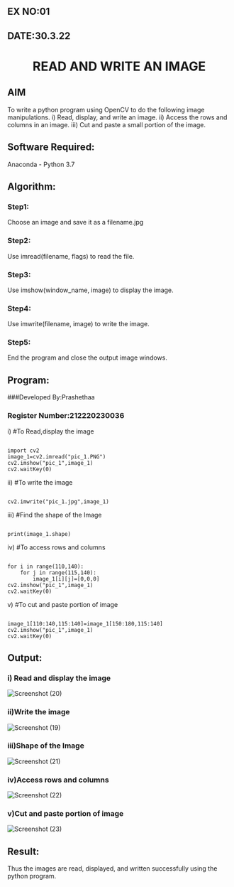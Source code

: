 ## EX NO:01
## DATE:30.3.22
# <p align="center">READ AND WRITE AN IMAGE
## AIM
To write a python program using OpenCV to do the following image manipulations.
i) Read, display, and write an image.
ii) Access the rows and columns in an image.
iii) Cut and paste a small portion of the image.

## Software Required:
Anaconda - Python 3.7
## Algorithm:
### Step1:
Choose an image and save it as a filename.jpg
### Step2:
Use imread(filename, flags) to read the file.
### Step3:
Use imshow(window_name, image) to display the image.
### Step4:
Use imwrite(filename, image) to write the image.
### Step5:
End the program and close the output image windows.
    
    
    
## Program:
###Developed By:Prashethaa
### Register Number:212220230036
    
i) #To Read,display the image
```

import cv2
image_1=cv2.imread("pic_1.PNG")
cv2.imshow("pic_1",image_1)
cv2.waitKey(0)

```
ii) #To write the image
```

cv2.imwrite("pic_1.jpg",image_1)

```
iii) #Find the shape of the Image
```python3

print(image_1.shape)

```
iv) #To access rows and columns

```python3

for i in range(110,140):
    for j in range(115,140):
        image_1[i][j]=[0,0,0]
cv2.imshow("pic_1",image_1)
cv2.waitKey(0)

```
v) #To cut and paste portion of image
```python3

image_1[110:140,115:140]=image_1[150:180,115:140]
cv2.imshow("pic_1",image_1)
cv2.waitKey(0)

```

## Output:

### i) Read and display the image

![Screenshot (20)](https://user-images.githubusercontent.com/75234942/161495510-d00e977c-8bdb-4155-8344-a64de35573d5.png)

### ii)Write the image

![Screenshot (19)](https://user-images.githubusercontent.com/75234942/161495534-351f8a33-cc1b-4ea3-8342-0cc6c43e2375.png)

### iii)Shape of the Image

![Screenshot (21)](https://user-images.githubusercontent.com/75234942/161495599-0c0244b2-957b-4e03-9f3c-92c4a420ddc9.png)

### iv)Access rows and columns

![Screenshot (22)](https://user-images.githubusercontent.com/75234942/161495625-8dd163fe-272e-436d-8ab8-c997e4f4b942.png)

### v)Cut and paste portion of image

![Screenshot (23)](https://user-images.githubusercontent.com/75234942/161495682-aca7221e-f1a5-4b81-a98a-389501f541fd.png)


## Result:
Thus the images are read, displayed, and written successfully using the python program.


